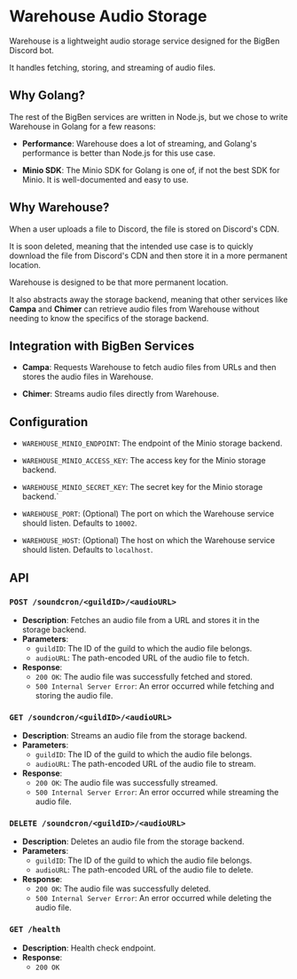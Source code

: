 # Warehouse Audio Storage

Warehouse is a lightweight audio storage service designed for the BigBen Discord bot.

It handles fetching, storing, and streaming of audio files.

## Why Golang?

The rest of the BigBen services are written in Node.js, but we chose to write Warehouse in Golang for a few reasons:

- **Performance**: Warehouse does a lot of streaming, and Golang's performance is better than Node.js for this use case.

- **Minio SDK**: The Minio SDK for Golang is one of, if not the best SDK for Minio. It is well-documented and easy to use.

## Why Warehouse?

When a user uploads a file to Discord, the file is stored on Discord's CDN.

It is soon deleted, meaning that the intended use case is to quickly download the file from Discord's CDN and then store it in a more permanent location.

Warehouse is designed to be that more permanent location.

It also abstracts away the storage backend, meaning that other services like **Campa** and **Chimer** can retrieve audio files from Warehouse without needing to know the specifics of the storage backend.

## Integration with BigBen Services

- **Campa**: Requests Warehouse to fetch audio files from URLs and then stores the audio files in Warehouse.

- **Chimer**: Streams audio files directly from Warehouse.

## Configuration

- `WAREHOUSE_MINIO_ENDPOINT`: The endpoint of the Minio storage backend.

- `WAREHOUSE_MINIO_ACCESS_KEY`: The access key for the Minio storage backend.

- `WAREHOUSE_MINIO_SECRET_KEY`: The secret key for the Minio storage backend.`

- `WAREHOUSE_PORT`: (Optional) The port on which the Warehouse service should listen. Defaults to `10002`.

- `WAREHOUSE_HOST`: (Optional) The host on which the Warehouse service should listen. Defaults to `localhost`.

## API

### `POST /soundcron/<guildID>/<audioURL>`

- **Description**: Fetches an audio file from a URL and stores it in the storage backend.
- **Parameters**:
  - `guildID`: The ID of the guild to which the audio file belongs.
  - `audioURL`: The path-encoded URL of the audio file to fetch.
- **Response**:
  - `200 OK`: The audio file was successfully fetched and stored.
  - `500 Internal Server Error`: An error occurred while fetching and storing the audio file.

### `GET /soundcron/<guildID>/<audioURL>`

- **Description**: Streams an audio file from the storage backend.
- **Parameters**:
  - `guildID`: The ID of the guild to which the audio file belongs.
  - `audioURL`: The path-encoded URL of the audio file to stream.
- **Response**:
  - `200 OK`: The audio file was successfully streamed.
  - `500 Internal Server Error`: An error occurred while streaming the audio file.

### `DELETE /soundcron/<guildID>/<audioURL>`

- **Description**: Deletes an audio file from the storage backend.
- **Parameters**:
  - `guildID`: The ID of the guild to which the audio file belongs.
  - `audioURL`: The path-encoded URL of the audio file to delete.
- **Response**:
  - `200 OK`: The audio file was successfully deleted.
  - `500 Internal Server Error`: An error occurred while deleting the audio file.

### `GET /health`

- **Description**: Health check endpoint.
- **Response**:
  - `200 OK`

